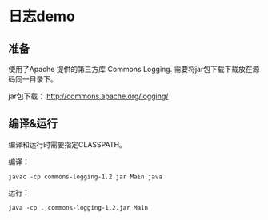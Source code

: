 # 日志demo

## 准备

使用了Apache 提供的第三方库 Commons Logging. 需要将jar包下载下载放在源码同一目录下。

jar包下载： http://commons.apache.org/logging/

## 编译&运行

编译和运行时需要指定CLASSPATH。

编译：
```
javac -cp commons-logging-1.2.jar Main.java
```

运行：
```
java -cp .;commons-logging-1.2.jar Main
```